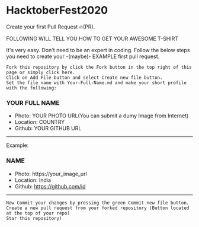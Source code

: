 # HacktoberFest2020
Create your first Pull Request 🔥(PR).

FOLLOWING WILL TELL YOU HOW TO GET YOUR AWESOME T-SHIRT

It's very easy. Don't need to be an expert in coding. Follow the below steps you need to create your -(maybe)- EXAMPLE first pull request.

    Fork this repository by click the Fork button in the top right of this page or simply click here.
    Click on Add File button and select Create new file button.
    Set the file name with Your-Full-Name.md and make your short profile with the following:

### YOUR FULL NAME
- Photo: YOUR PHOTO URL(You can submit a dumy Image from Internet)
- Location: COUNTRY
- Github: YOUR GITHUB URL
***

Example:

### NAME
- Photo: https://your_image_url
- Location: India
- Github: https://github.com/id
***


    Now Commit your changes by pressing the green Commit new file button.
    Create a new pull request from your forked repository (Button located at the top of your repo)
    Star this repository!
